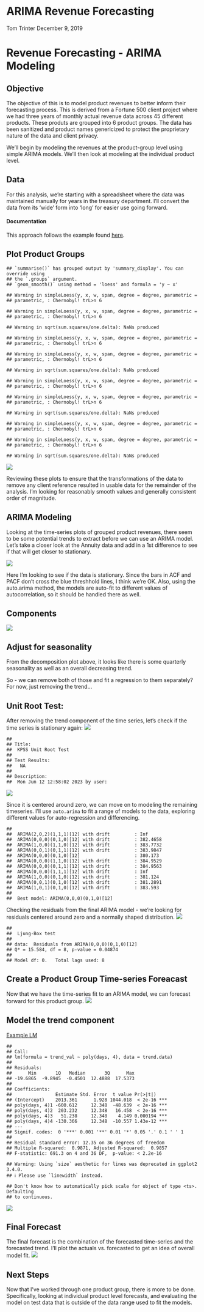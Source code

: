 ARIMA Revenue Forecasting
================
Tom Trinter
December 9, 2019

# Revenue Forecasting - ARIMA Modeling

## Objective

The objective of this is to model product revenues to better inform
their forecasting process. This is derived from a Fortune 500 client
project where we had three years of monthly actual revenue data across
45 different products. These produts are grouped into 6 product groups.
The data has been sanitized and product names genericized to protect the
proprietary nature of the data and client privacy.

We’ll begin by modeling the revenues at the product-group level using
simple ARIMA models. We’ll then look at modeling at the individual
product level.

## Data

For this analysis, we’re starting with a spreadsheet where the data was
maintained manually for years in the treasury department. I’ll convert
the data from its ‘wide’ form into ‘long’ for easier use going forward.

#### Documentation

This approach follows the example found
[here](https://datascienceplus.com/time-series-analysis-using-arima-model-in-r/).

## Plot Product Groups

    ## `summarise()` has grouped output by 'summary_display'. You can override using
    ## the `.groups` argument.
    ## `geom_smooth()` using method = 'loess' and formula = 'y ~ x'

    ## Warning in simpleLoess(y, x, w, span, degree = degree, parametric =
    ## parametric, : Chernobyl! trL>n 6

    ## Warning in simpleLoess(y, x, w, span, degree = degree, parametric =
    ## parametric, : Chernobyl! trL>n 6

    ## Warning in sqrt(sum.squares/one.delta): NaNs produced

    ## Warning in simpleLoess(y, x, w, span, degree = degree, parametric =
    ## parametric, : Chernobyl! trL>n 6

    ## Warning in simpleLoess(y, x, w, span, degree = degree, parametric =
    ## parametric, : Chernobyl! trL>n 6

    ## Warning in sqrt(sum.squares/one.delta): NaNs produced

    ## Warning in simpleLoess(y, x, w, span, degree = degree, parametric =
    ## parametric, : Chernobyl! trL>n 6

    ## Warning in simpleLoess(y, x, w, span, degree = degree, parametric =
    ## parametric, : Chernobyl! trL>n 6

    ## Warning in sqrt(sum.squares/one.delta): NaNs produced

    ## Warning in simpleLoess(y, x, w, span, degree = degree, parametric =
    ## parametric, : Chernobyl! trL>n 6

    ## Warning in simpleLoess(y, x, w, span, degree = degree, parametric =
    ## parametric, : Chernobyl! trL>n 6

    ## Warning in sqrt(sum.squares/one.delta): NaNs produced

![](Forecast_ARIMA_files/figure-gfm/Product_Groups-1.png)<!-- -->

Reviewing these plots to ensure that the transformations of the data to
remove any client reference resulted in usable data for the remainder of
the analysis. I’m looking for reasonably smooth values and generally
consistent order of magnitude.

## ARIMA Modeling

Looking at the time-series plots of grouped product revenues, there seem
to be some potential trends to extract before we can use an ARIMA model.
Let’s take a closer look at the Annuity data and add in a 1st difference
to see if that will get closer to stationary.

![](Forecast_ARIMA_files/figure-gfm/Brass_Data-1.png)<!-- -->

Here I’m looking to see if the data is stationary. Since the bars in ACF
and PACF don’t cross the blue threshhold lines, I think we’re OK. Also,
using the auto.arima method, the models are auto-fit to different values
of autocorrelation, so it should be handled there as well.

## Components

![](Forecast_ARIMA_files/figure-gfm/Components-1.png)<!-- -->

## Adjust for seasonality

From the decomposition plot above, it looks like there is some quarterly
seasonality as well as an overall decreasing trend.

So - we can remove both of those and fit a regression to them
separately? For now, just removing the trend…

## Unit Root Test:

After removing the trend component of the time series, let’s check if
the time series is stationary again:
![](Forecast_ARIMA_files/figure-gfm/unitRoots-1.png)<!-- -->

    ## 
    ## Title:
    ##  KPSS Unit Root Test
    ## 
    ## Test Results:
    ##   NA
    ## 
    ## Description:
    ##  Mon Jun 12 12:58:02 2023 by user:

![](Forecast_ARIMA_files/figure-gfm/unitRoots-2.png)<!-- -->

Since it is centered around zero, we can move on to modeling the
remaining timeseries. I’ll use `auto.arima` to fit a range of models to
the data, exploring different values for auto-regression and
differencing.

    ## 
    ##  ARIMA(2,0,2)(1,1,1)[12] with drift         : Inf
    ##  ARIMA(0,0,0)(0,1,0)[12] with drift         : 382.4658
    ##  ARIMA(1,0,0)(1,1,0)[12] with drift         : 383.7732
    ##  ARIMA(0,0,1)(0,1,1)[12] with drift         : 383.9847
    ##  ARIMA(0,0,0)(0,1,0)[12]                    : 380.173
    ##  ARIMA(0,0,0)(1,1,0)[12] with drift         : 384.9529
    ##  ARIMA(0,0,0)(0,1,1)[12] with drift         : 384.9563
    ##  ARIMA(0,0,0)(1,1,1)[12] with drift         : Inf
    ##  ARIMA(1,0,0)(0,1,0)[12] with drift         : 381.124
    ##  ARIMA(0,0,1)(0,1,0)[12] with drift         : 381.2891
    ##  ARIMA(1,0,1)(0,1,0)[12] with drift         : 383.593
    ## 
    ##  Best model: ARIMA(0,0,0)(0,1,0)[12]

Checking the residuals from the final ARIMA model - we’re looking for
residuals centered around zero and a normally shaped distribution.
![](Forecast_ARIMA_files/figure-gfm/unnamed-chunk-2-1.png)<!-- -->

    ## 
    ##  Ljung-Box test
    ## 
    ## data:  Residuals from ARIMA(0,0,0)(0,1,0)[12]
    ## Q* = 15.584, df = 8, p-value = 0.04874
    ## 
    ## Model df: 0.   Total lags used: 8

## Create a Product Group Time-series Foreacast

Now that we have the time-series fit to an ARIMA model, we can forecast
forward for this product group.
![](Forecast_ARIMA_files/figure-gfm/unnamed-chunk-3-1.png)<!-- -->

## Model the trend component

[Example
LM](https://datascienceplus.com/fitting-polynomial-regression-r/)

    ## 
    ## Call:
    ## lm(formula = trend_val ~ poly(days, 4), data = trend.data)
    ## 
    ## Residuals:
    ##      Min       1Q   Median       3Q      Max 
    ## -19.6865  -9.8945  -0.4501  12.4888  17.5373 
    ## 
    ## Coefficients:
    ##                Estimate Std. Error  t value Pr(>|t|)    
    ## (Intercept)    2013.361      1.928 1044.018  < 2e-16 ***
    ## poly(days, 4)1 -600.612     12.348  -48.639  < 2e-16 ***
    ## poly(days, 4)2  203.232     12.348   16.458  < 2e-16 ***
    ## poly(days, 4)3   51.238     12.348    4.149 0.000194 ***
    ## poly(days, 4)4 -130.366     12.348  -10.557 1.43e-12 ***
    ## ---
    ## Signif. codes:  0 '***' 0.001 '**' 0.01 '*' 0.05 '.' 0.1 ' ' 1
    ## 
    ## Residual standard error: 12.35 on 36 degrees of freedom
    ## Multiple R-squared:  0.9871, Adjusted R-squared:  0.9857 
    ## F-statistic: 691.3 on 4 and 36 DF,  p-value: < 2.2e-16

    ## Warning: Using `size` aesthetic for lines was deprecated in ggplot2 3.4.0.
    ## ℹ Please use `linewidth` instead.

    ## Don't know how to automatically pick scale for object of type <ts>. Defaulting
    ## to continuous.

![](Forecast_ARIMA_files/figure-gfm/unnamed-chunk-4-1.png)<!-- -->

## Final Forecast

The final forecast is the combination of the forecasted time-series and
the forecasted trend. I’ll plot the actuals vs. forecasted to get an
idea of overall model fit.
![](Forecast_ARIMA_files/figure-gfm/unnamed-chunk-5-1.png)<!-- -->

## Next Steps

Now that I’ve worked through one product group, there is more to be
done. Specifically, looking at individual product level forecasts, and
evaluating the model on test data that is outside of the data range used
to fit the models.
